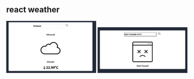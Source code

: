 ## react weather

<img src="./assets/tehran.png" width="240"/>

<img src="./assets/not found.png" width="240"/>
